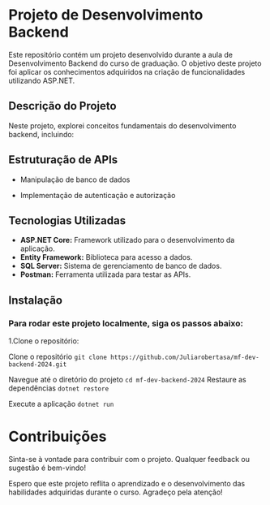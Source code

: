 # **Projeto de Desenvolvimento Backend**

Este repositório contém um projeto desenvolvido durante a aula de Desenvolvimento Backend do curso de graduação. O objetivo deste projeto foi aplicar os conhecimentos adquiridos na criação de funcionalidades utilizando ASP.NET.

## **Descrição do Projeto**
Neste projeto, explorei conceitos fundamentais do desenvolvimento backend, incluindo:

## **Estruturação de APIs**

* Manipulação de banco de dados

- Implementação de autenticação e autorização

## **Tecnologias Utilizadas**
- **ASP.NET Core:** Framework utilizado para o desenvolvimento da aplicação.
- **Entity Framework:** Biblioteca para acesso a dados.
- **SQL Server:** Sistema de gerenciamento de banco de dados.
- **Postman:** Ferramenta utilizada para testar as APIs.
## **Instalação**
### Para rodar este projeto localmente, siga os passos abaixo:

1.Clone o repositório:

Clone o repositório
`git clone https://github.com/Juliarobertasa/mf-dev-backend-2024.git`

Navegue até o diretório do projeto
`cd mf-dev-backend-2024`
Restaure as dependências
`dotnet restore`

Execute a aplicação
`dotnet run`


# **Contribuições**
Sinta-se à vontade para contribuir com o projeto. Qualquer feedback ou sugestão é bem-vindo!

Espero que este projeto reflita o aprendizado e o desenvolvimento das habilidades adquiridas durante o curso. Agradeço pela atenção!
